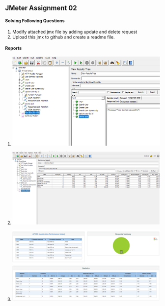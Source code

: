 ## JMeter Assignment 02



#### Solving Following Questions
1. Modify attached jmx file by adding update and delete request
2. Upload this jmx to github and create a readme file.


#### Reports

01. ![Jmeter Results Tree](./Report_Images/ResultsTree.png)

02. ![Jmeter Summery Report ](./Report_Images/SummeryReport.png)

03. ![Summery Report and Statistics  ](./Report_Images/Report_summery_and_statistics.png)



